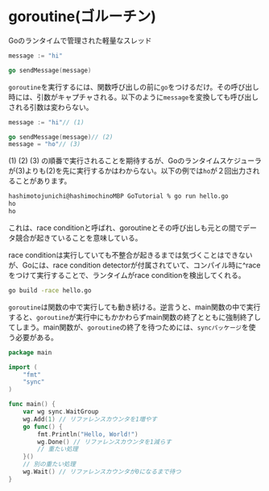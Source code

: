 # goroutine(ゴルーチン)
Goのランタイムで管理された軽量なスレッド

```go
message := "hi"

go sendMessage(message)
```

`goroutine`を実行するには、関数呼び出しの前に`go`をつけるだけ。その呼び出し時には、引数がキャプチャされる。以下のように`message`を変換しても呼び出しされる引数は変わらない。

```go
message := "hi"// (1)

go sendMessage(message)// (2)
message = "ho"// (3)
```

(1) (2) (3) の順番で実行されることを期待するが、Goのランタイムスケジューラが(3)よりも(2)を先に実行するかはわからない。以下の例では`ho`が２回出力されることがあります。

```bash
hashimotojunichi@hashimochinoMBP GoTutorial % go run hello.go 
ho
ho
```

これは、race conditionと呼ばれ、goroutineとその呼び出しも元との間でデータ競合が起きていることを意味している。

race conditionは実行していても不整合が起きるまでは気づくことはできないが、Goには、race condition detectorが付属されていて、コンパイル時に^raceをつけて実行することで、ランタイムがrace conditionを検出してくれる。

```bash
go build -race hello.go
```

`goroutine`は関数の中で実行しても動き続ける。逆言うと、main関数の中で実行すると、`goroutine`が実行中にもかかわらずmain関数の終了とともに強制終了してしまう。main関数が、`goroutine`の終了を待つためには、`syncパッケージ`を使う必要がある。

```go
package main

import (
	"fmt"
	"sync"
)

func main() {
	var wg sync.WaitGroup
	wg.Add(1) // リファレンスカウンタを1増やす
	go func() {
		fmt.Println("Hello, World!")
		wg.Done() // リファレンスカウンタを1減らす
		// 重たい処理
	}()
	// 別の重たい処理
	wg.Wait() // リファレンスカウンタが0になるまで待つ
}
```